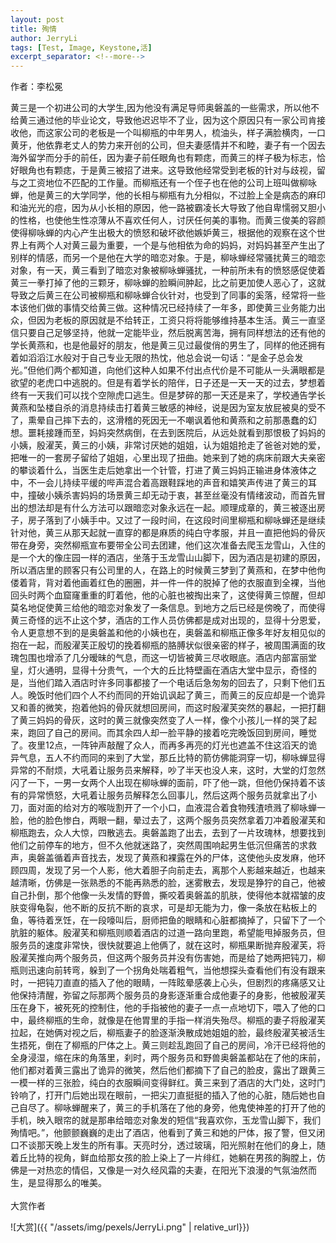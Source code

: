 ```yaml
---
layout: post
title: 殉情
author: JerryLi
tags: [Test, Image, Keystone,活]
excerpt_separator: <!--more-->
---
```

作者：李松冕<br>
<!--more-->
黄三是一个初进公司的大学生,因为他没有满足导师奥磐盖的一些需求，所以他不给黄三通过他的毕业论文，导致他迟迟毕不了业，因为这个原因只有一家公司肯接收他，而这家公司的老板是一个叫柳瓶的中年男人，梳油头，样子满脸横肉，一口黄牙，他依靠老丈人的势力来开创的公司，但夫妻感情并不和睦，妻子有一个因去海外留学而分手的前任，因为妻子前任眼角也有颗痣，而黄三的样子极为标志，恰好眼角也有颗痣，于是黄三被招了进来。这导致他经常受到老板的针对与歧视，留与之工资地位不匹配的工作量。而柳瓶还有一个侄子也在他的公司上班叫做柳咏蝉，他是黄三的大学同学，他的长相与柳瓶有九分相似，不过脸上全是病态的麻印和油光光的痘，因为从小长相的原因，他一路被霸凌长大导致了他自卑懦弱又胆小的性格，也使他生性凉薄从不喜欢任何人，讨厌任何美的事物。而黄三俊美的容颜使得柳咏蝉的内心产生出极大的愤怒和破坏欲他嫉妒黄三，根据他的观察在这个世界上有两个人对黄三最为重要，一个是与他相依为命的妈妈，对妈妈甚至产生出了别样的情感，而另一个是他在大学的暗恋对象。于是，柳咏蝉经常骚扰黄三的暗恋对象，有一天，黄三看到了暗恋对象被柳咏蝉骚扰，一种前所未有的愤怒感促使着黄三一拳打掉了他的三颗牙，柳咏蝉的脸瞬间肿起，比之前更加使人恶心了，这就导致之后黄三在公司被柳瓶和柳咏蝉合伙针对，也受到了同事的奚落，经常将一些本该他们做的事情交给黄三做。这种情况已经持续了一年多，即使黄三业务能力出众，但因为老板的原因就是不给转正，工资只将将能够维持基本生活。黄三一直坚信只要自己足够坚持，他就一定能毕业，然后脱离苦海，拥有同样想法的还有他的学长黄燕和，也是他最好的朋友，他是黄三见过最俊俏的男生了，同样的他还拥有着如滔滔江水般对于自己专业无限的热忱，他总会说一句话：“是金子总会发光。”但他们两个都知道，向他们这种人如果不付出点代价是不可能从一头满眼都是欲望的老虎口中逃脱的。但是有着学长的陪伴，日子还是一天一天的过去，梦想着终有一天我们可以找个空隙虎口逃生。但是梦碎的那一天还是来了，学校通告学长黄燕和坠楼自杀的消息持续击打着黄三敏感的神经，说是因为室友放屁被臭的受不了，熏晕自己摔下去的，这滑稽的死因无一不嘲讽着他和黄燕和之前那愚蠢的幻想。噩耗接踵而至，妈妈突然病倒，在去到医院后，从远处就看到那恨极了妈妈的小姨，殷濯芙，黄三的小姨，非常讨厌她的姐姐，认为姐姐抢走了爸爸对她的爱，把唯一的一套房子留给了姐姐，心里出现了扭曲。她来到了她的病床前跟大夫亲密的攀谈着什么，当医生走后她拿出一个针管，打进了黄三妈妈正输进身体液体之中，不一会儿持续平缓的哔声混合着高跟鞋踩地的声音和嬉笑声传进了黄三的耳中，撞破小姨杀害妈妈的场景黄三却无动于衷，甚至丝毫没有情绪波动，而首先冒出的想法却是有什么方法可以跟暗恋对象永远在一起。顺理成章的，黄三被逐出房子，房子落到了小姨手中。又过了一段时间，在这段时间里柳瓶和柳咏蝉还是继续针对他，黄三从那天起就一直穿的都是麻质的纯白守孝服，并且一直把他妈的骨灰带在身旁，突然柳瓶宣布要带全公司去团建，他们这次准备去爬玉龙雪山，入住的是一个大的像庄园一样的酒店，坐落于玉龙雪山山脚下，因为酒店是初建的原因，所以酒店里的顾客只有公司里的人，在路上的时候黄三梦到了黄燕和，在梦中他佝偻着背，背对着他画着红色的圈圈，并一件一件的脱掉了他的衣服直到全裸，当他回头时两个血窟窿重重的盯着他，他的心脏也被掏出来了，这使得黄三惊醒，但却莫名地促使黄三给他的暗恋对象发了一条信息。到地方之后已经是傍晚了，而使得黄三奇怪的远不止这个梦，酒店的工作人员仿佛都是成对出现的，显得十分恩爱，令人更意想不到的是奥磐盖和他的小姨也在，奥磐盖和柳瓶正像多年好友相见似的抱在一起，而殷濯芙正殷切的挽着柳瓶的胳膊状似很亲密的样子，被周围满面的玫瑰包围也增添了几分暧昧的气息，而这一切皆被黄三尽收眼底。酒店内部富丽堂皇，灯火通明，显得十分贵气，一个大的丘比特壁画在酒店大堂中显示，奇怪的是，当他们踏入酒店时许多同事都接了一个电话后急匆匆的回去了，只剩下他们五人。晚饭时他们四个人不约而同的开始讥讽起了黄三，而黄三的反应却是一个诡异又和善的微笑，抱着他妈的骨灰就想回房间，而这时殷濯芙突然的暴起，一把打翻了黄三妈妈的骨灰，这时的黄三就像突然变了人一样，像个小孩儿一样的哭了起来，跑回了自己的房间。而其余四人却一脸平静的接着吃完晚饭回到房间，睡觉了。夜里12点，一阵钟声敲醒了众人，而再多再亮的灯光也遮盖不住这滔天的诡异气息，五人不约而同的来到了大堂，那丘比特的箭仿佛能洞穿一切，柳咏蝉显得异常的不耐烦，大吼着让服务员来解释，吵了半天也没人来，这时，大堂的灯忽然闪了一下，一男一女两个人出现在柳咏蝉的面前，吓了他一跳，但他仍保持着不该有的异常愤怒，大吼着让服务员解释怎么回事儿，然后这两个服务员就拿出了小刀，面对面的给对方的喉咙割开了一个小口，血液混合着食物残渣喷溅了柳咏蝉一脸，他的脸色惨白，两眼一翻，晕过去了，这两个服务员突然拿着刀冲着殷濯芙和柳瓶跑去，众人大惊，四散逃去。奥磐盖跑了出去，去到了一片玫瑰林，想要找到他们之前停车的地方，但不久他就迷路了，突然周围响起男生低沉但痛苦的求救声，奥磐盖循着声音找去，发现了黄燕和裸露在外的尸体，这使他头皮发麻，他环顾四周，发现了另一个人影，他大着胆子向前走去，离那个人影越来越近，也越来越清晰，仿佛是一张熟悉的不能再熟悉的脸，迷雾散去，发现是狰狞的自己，他被自己扑倒，那个他像一头发情的野兽，撕咬着奥磐盖的肌肤，使得他本就褶皱的皮肤变得龟裂，他不断的反抗不断的哀求，可是却无能为力，像一条放在粘板上的鱼，等待着烹饪，在一段嚎叫后，厨师把鱼的眼睛和心脏都摘掉了，只留下了一个肮脏的躯体。殷濯芙和柳瓶则顺着酒店的过道一路向里跑，希望能甩掉服务员，但服务员的速度非常快，很快就要追上他俩了，就在这时，柳瓶果断抛弃殷濯芙，将殷濯芙推向两个服务员，但这两个服务员并没有伤害她，而是给了她两把钝刀，柳瓶则迅速向前转弯，躲到了一个拐角处喘着粗气，当他想探头查看他们有没有跟来时，一把钝刀直直的插入了他的眼睛，一阵眩晕感袭上心头，但剧烈的疼痛感又让他保持清醒，弥留之际那两个服务员的身影逐渐重合成他妻子的身影，他被殷濯芙压在身下，被死死的控制住，他的手指被他的妻子一点一点地切下，喂入了他的口中，最终柳瓶的生命，就像是在他胃里的手指一样消失殆尽。柳瓶的妻子将殷濯芙拉起，在她俩对视之后，柳瓶妻子的脸逐渐涣散成她姐姐的脸，最终殷濯芙被活生生捂死，倒在了柳瓶的尸体之上。黄三则趁乱跑回了自己的房间，冷汗已经将他的全身浸湿，缩在床的角落里，刹时，两个服务员和野兽奥磐盖都站在了他的床前，他们都对着黄三露出了诡异的微笑，然后他们都摘下了自己的脸皮，露出了跟黄三一模一样的三张脸，纯白的衣服瞬间变得鲜红。黄三来到了酒店的大门处，这时门铃响了，打开门后她出现在眼前，一把尖刀直挺挺的插入了他的心脏，随后她也自己自尽了。柳咏蝉醒来了，黄三的手机落在了他的身旁，他鬼使神差的打开了他的手机，映入眼帘的就是那串给暗恋对象发的短信“我喜欢你，玉龙雪山脚下，我们殉情吧。”，他颤颤巍巍的走出了酒店，他看到了黄三和她的尸体，报了警，但又闭口不谈那天晚上发生的所有事。天亮时分，透过玻璃，阳光照射在他们的身上，随着丘比特的视角，鲜血给那女孩的脸上染上了一片绯红，她躺在男孩的胸膛上，仿佛是一对热恋的情侣，又像是一对久经风霜的夫妻，在阳光下浪漫的气氛油然而生，是显得那么的唯美。<br><br>
大赏作者

![大赏]({{ "/assets/img/pexels/JerryLi.png" | relative_url}})